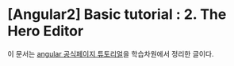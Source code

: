 
# [Angular2] Basic tutorial : 2. The Hero Editor
이 문서는 [angular 공식페이지 튜토리얼](https://angular.io/docs/ts/latest/tutorial/toh-pt1.html)을 학습차원에서 정리한 글이다.
